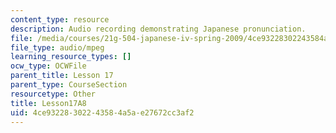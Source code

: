 ```yaml
---
content_type: resource
description: Audio recording demonstrating Japanese pronunciation.
file: /media/courses/21g-504-japanese-iv-spring-2009/4ce93228302243584a5ae27672cc3af2_Lesson17A8.mp3
file_type: audio/mpeg
learning_resource_types: []
ocw_type: OCWFile
parent_title: Lesson 17
parent_type: CourseSection
resourcetype: Other
title: Lesson17A8
uid: 4ce93228-3022-4358-4a5a-e27672cc3af2
---
```

